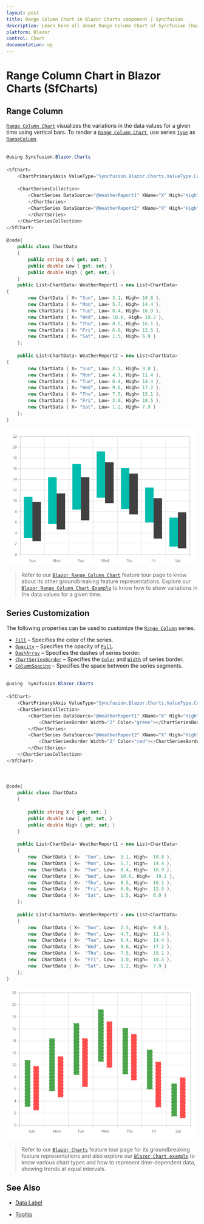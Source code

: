 ```yaml
---
layout: post
title: Range Column Chart in Blazor Charts component | Syncfusion
description: Learn here all about Range Column Chart of Syncfusion Charts (SfCharts) component and more.
platform: Blazor
control: Chart
documentation: ug
---
```


# Range Column Chart in Blazor Charts (SfCharts)

## Range Column

[`Range Column Chart`](https://www.syncfusion.com/blazor-components/blazor-charts/chart-types/range-column-chart) visualizes the variations in the data values for a given time using vertical bars. To render a [`Range Column Chart`](https://help.syncfusion.com/cr/blazor/Syncfusion.Blazor.Charts.ChartSeriesType.html#Syncfusion_Blazor_Charts_ChartSeriesType_RangeColumn), use series [`Type`](https://help.syncfusion.com/cr/blazor/Syncfusion.Blazor~Syncfusion.Blazor.Charts.ChartSeries~Type.html) as [`RangeColumn`](https://help.syncfusion.com/cr/blazor/Syncfusion.Blazor.Charts.ChartSeriesType.html#Syncfusion_Blazor_Charts_ChartSeriesType_RangeColumn).

```csharp

@using Syncfusion.Blazor.Charts

<SfChart>
    <ChartPrimaryXAxis ValueType="Syncfusion.Blazor.Charts.ValueType.Category"></ChartPrimaryXAxis>

    <ChartSeriesCollection>
        <ChartSeries DataSource="@WeatherReport1" XName="X" High="High" Low="Low" Width="2" Type="ChartSeriesType.RangeColumn">
        </ChartSeries>
        <ChartSeries DataSource="@WeatherReport2" XName="X" High="High" Low="Low" Width="2" Type="ChartSeriesType.RangeColumn">
        </ChartSeries>
    </ChartSeriesCollection>
</SfChart>

@code{
    public class ChartData
    {
        public string X { get; set; }
        public double Low { get; set; }
        public double High { get; set; }
    }
    public List<ChartData> WeatherReport1 = new List<ChartData>
{
        new ChartData { X= "Sun", Low= 3.1, High= 10.8 },
        new ChartData { X= "Mon", Low= 5.7, High= 14.4 },
        new ChartData { X= "Tue", Low= 8.4, High= 16.9 },
        new ChartData { X= "Wed", Low= 10.6, High= 19.2 },
        new ChartData { X= "Thu", Low= 8.5, High= 16.1 },
        new ChartData { X= "Fri", Low= 6.0, High= 12.5 },
        new ChartData { X= "Sat", Low= 1.5, High= 6.9 }
    };

    public List<ChartData> WeatherReport2 = new List<ChartData>
{
        new ChartData { X= "Sun", Low= 2.5, High= 9.8 },
        new ChartData { X= "Mon", Low= 4.7, High= 11.4 },
        new ChartData { X= "Tue", Low= 6.4, High= 14.4 },
        new ChartData { X= "Wed", Low= 9.6, High= 17.2 },
        new ChartData { X= "Thu", Low= 7.5, High= 15.1 },
        new ChartData { X= "Fri", Low= 3.0, High= 10.5 },
        new ChartData { X= "Sat", Low= 1.2, High= 7.9 }
    };
}

```

![Range Column](../images/chart-types-images/rangecolumn.png)

> Refer to our [`Blazor Range Column Chart`](https://www.syncfusion.com/blazor-components/blazor-charts/chart-types/range-column-chart) feature tour page to know about its other groundbreaking feature representations. Explore our [`Blazor Range Column Chart Example`](https://blazor.syncfusion.com/demos/chart/range-column?theme=bootstrap4) to know how to show variations in the data values for a given time.

## Series Customization

The following properties can be used to customize the [`Range Column`](https://help.syncfusion.com/cr/blazor/Syncfusion.Blazor.Charts.ChartSeriesType.html#Syncfusion_Blazor_Charts_ChartSeriesType_RangeColumn) series.

* [`Fill`](https://help.syncfusion.com/cr/blazor/Syncfusion.Blazor.Charts.ChartSeries.html#Syncfusion_Blazor_Charts_ChartSeries_Fill) – Specifies the color of the series.
* [`Opacity`](https://help.syncfusion.com/cr/blazor/Syncfusion.Blazor.Charts.ChartSeries.html#Syncfusion_Blazor_Charts_ChartSeries_Opacity) – Specifies the opacity of [`Fill`](https://help.syncfusion.com/cr/blazor/Syncfusion.Blazor.Charts.ChartSeries.html#Syncfusion_Blazor_Charts_ChartSeries_Fill).
* [`DashArray`](https://help.syncfusion.com/cr/blazor/Syncfusion.Blazor.Charts.ChartSeries.html#Syncfusion_Blazor_Charts_ChartSeries_DashArray) – Specifies the dashes of series border.
* [`ChartSeriesBorder`](https://help.syncfusion.com/cr/blazor/Syncfusion.Blazor.Charts.ChartSeriesBorder.html) – Specifies the [`Color`](https://help.syncfusion.com/cr/blazor/Syncfusion.Blazor.Charts.ChartCommonBorder.html#Syncfusion_Blazor_Charts_ChartCommonBorder_Color) and [`Width`](https://help.syncfusion.com/cr/blazor/Syncfusion.Blazor.Charts.ChartCommonBorder.html#Syncfusion_Blazor_Charts_ChartCommonBorder_Width) of series border.
* [`ColumnSpacing`](https://help.syncfusion.com/cr/blazor/Syncfusion.Blazor.Charts.ChartSeries.html#Syncfusion_Blazor_Charts_ChartSeries_ColumnSpacing) – Specifies the space between the series segments.

```csharp

@using  Syncfusion.Blazor.Charts

<SfChart>
    <ChartPrimaryXAxis ValueType="Syncfusion.Blazor.Charts.ValueType.Category"></ChartPrimaryXAxis>
    <ChartSeriesCollection>
        <ChartSeries DataSource="@WeatherReport1" XName="X" High="High" Low="Low" Width="2" Type="ChartSeriesType.RangeColumn" Fill="green" ColumnSpacing="0.4" DashArray="5,5" Opacity="0.7">
            <ChartSeriesBorder Width="2" Color="green"></ChartSeriesBorder>
        </ChartSeries>
        <ChartSeries DataSource="@WeatherReport2" XName="X" High="High" Low="Low" Width="2" Type="ChartSeriesType.RangeColumn" Fill="red" ColumnSpacing="0.4" DashArray="5,5" Opacity="0.7">
            <ChartSeriesBorder Width="2" Color="red"></ChartSeriesBorder>
        </ChartSeries>
    </ChartSeriesCollection>
</SfChart>



@code{ 
    public class ChartData
    {

        public string X { get; set; }
        public double Low { get; set; }
        public double High { get; set; }
    }
    
    public List<ChartData> WeatherReport1 = new List<ChartData>
    {
        new  ChartData { X=  "Sun", Low=  3.1, High=  10.8 },
        new  ChartData { X=  "Mon", Low=  5.7, High=  14.4 },
        new  ChartData { X=  "Tue", Low=  8.4, High=  16.9 },
        new  ChartData { X=  "Wed", Low=  10.6, High=  19.2 },
        new  ChartData { X=  "Thu", Low=  8.5, High=  16.1 },
        new  ChartData { X=  "Fri", Low=  6.0, High=  12.5 },
        new  ChartData { X=  "Sat", Low=  1.5, High=  6.9 }
    };

    public List<ChartData> WeatherReport2 = new List<ChartData>
    {
        new  ChartData { X=  "Sun", Low=  2.5, High=  9.8 },
        new  ChartData { X=  "Mon", Low=  4.7, High=  11.4 },
        new  ChartData { X=  "Tue", Low=  6.4, High=  14.4 },
        new  ChartData { X=  "Wed", Low=  9.6, High=  17.2 },
        new  ChartData { X=  "Thu", Low=  7.5, High=  15.1 },
        new  ChartData { X=  "Fri", Low=  3.0, High=  10.5 },
        new  ChartData { X=  "Sat", Low=  1.2, High=  7.9 } 
    }; 
}

```

![Custom Range Column](../images/chart-types-images/custom-range-column.png)

> Refer to our [`Blazor Charts`](https://www.syncfusion.com/blazor-components/blazor-charts) feature tour page for its groundbreaking feature representations and also explore our [`Blazor Chart example`](https://blazor.syncfusion.com/demos/chart/line?theme=bootstrap4) to know various chart types and how to represent time-dependent data, showing trends at equal intervals.

## See Also

* [Data Label](../data-labels)

* [Tooltip](../tool-tip)